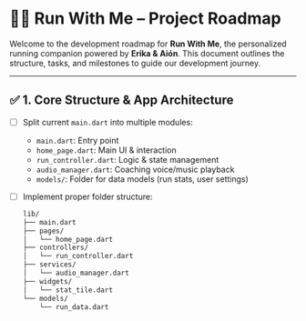 # 🏃‍♀️ Run With Me – Project Roadmap

Welcome to the development roadmap for **Run With Me**, the personalized running companion powered by **Erika & Aión**. This document outlines the structure, tasks, and milestones to guide our development journey.

---

## ✅ 1. Core Structure & App Architecture

- [ ] Split current `main.dart` into multiple modules:
  - `main.dart`: Entry point
  - `home_page.dart`: Main UI & interaction
  - `run_controller.dart`: Logic & state management
  - `audio_manager.dart`: Coaching voice/music playback
  - `models/`: Folder for data models (run stats, user settings)

- [ ] Implement proper folder structure:
  ```bash
  lib/
  ├── main.dart
  ├── pages/
  │   └── home_page.dart
  ├── controllers/
  │   └── run_controller.dart
  ├── services/
  │   └── audio_manager.dart
  ├── widgets/
  │   └── stat_tile.dart
  └── models/
      └── run_data.dart
